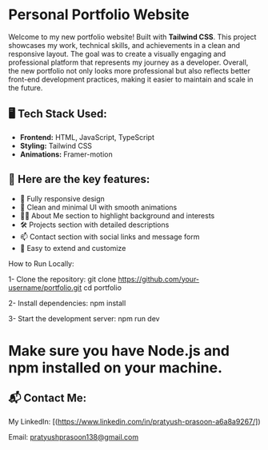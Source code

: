 # Personal Portfolio Website

Welcome to my new portfolio website! Built with **Tailwind CSS**. This project showcases my work, technical skills, and achievements in a clean and responsive layout. The goal was to create a visually engaging and professional platform that represents my journey as a developer.
Overall, the new portfolio not only looks more professional but also reflects better front-end development practices, making it easier to maintain and scale in the future.

## 🖥️ Tech Stack Used:

- **Frontend:** HTML, JavaScript, TypeScript
- **Styling:** Tailwind CSS
- **Animations:**  Framer-motion

## 📌 Here are the key features:

- 📱 Fully responsive design
- 🎯 Clean and minimal UI with smooth animations
- 👨‍💻 About Me section to highlight background and interests
- 🛠️ Projects section with detailed descriptions
- 📫 Contact section with social links and message form
- 🧩 Easy to extend and customize


How to Run Locally:

1- Clone the repository: 
git clone https://github.com/your-username/portfolio.git
cd portfolio

2- Install dependencies:
npm install

3- Start the development server:
npm run dev

# Make sure you have Node.js and npm installed on your machine.


## 📬 Contact Me:
My LinkedIn: [(https://www.linkedin.com/in/pratyush-prasoon-a6a8a9267/])

Email: pratyushprasoon138@gmail.com



